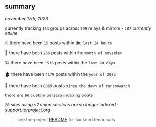 
## summary
_november 17th, 2023_

currently tracking `163` groups across `299` relays & mirrors - _`107` currently online_

⏲ there have been `15` posts within the `last 24 hours`

🦈 there have been `266` posts within the `month of november`

🪐 there have been `1516` posts within the `last 90 days`

🏚 there have been `4179` posts within the `year of 2023`

🦕 there have been `8869` posts `since the dawn of ransomwatch`

there are `96` custom parsers indexing posts

_`20` sites using v2 onion services are no longer indexed - [support.torproject.org](https://support.torproject.org/onionservices/v2-deprecation/)_

> see the project [README](https://github.com/joshhighet/ransomwatch#ransomwatch--) for backend technicals
